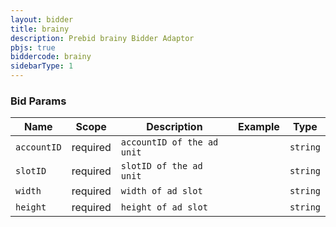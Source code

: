 ```yaml
---
layout: bidder
title: brainy
description: Prebid brainy Bidder Adaptor
pbjs: true
biddercode: brainy
sidebarType: 1
---
```


### Bid Params


| Name        | Scope    | Description                | Example | Type     |
|-------------|----------|----------------------------|---------|----------|
| `accountID` | required | `accountID of the ad unit` |         | `string` |
| `slotID`    | required | `slotID of the ad unit`    |         | `string` |
| `width`     | required | `width of ad slot`         |         | `string` |
| `height`    | required | `height of ad slot`        |         | `string` |

